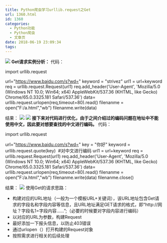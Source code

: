 ```yaml
---
title: Python爬虫学习urllib.request之Get
url: 1360.html
id: 1360
categories:
  - Python功能
  - Python爬虫
  - 文章页
date: 2018-06-19 23:09:34
tags:
---
```


![](http://47.100.4.8/wp-content/uploads/2018/05/阿达下次再撒.jpg) **Get请求实例分析：** 代码：

import urllib.request

url="https://www.baidu.com/s?wd="
keyword = "strivez"
url1 = url+keyword
req = urllib.request.Request(url1)
req.add_header('User-Agent', 'Mozilla/5.0 (Windows NT 10.0; Win64; x64) AppleWebKit/537.36 (KHTML, like Gecko) Chrome/65.0.3325.181 Safari/537.36')
data= urllib.request.urlopen(req,timeout=80).read()
filenanme = open("F:/a.html","wb")
filenanme.write(data)

结果： ![](http://47.100.4.8/wp-content/uploads/2018/06/QQ图片20180619230553.png) ![](http://47.100.4.8/wp-content/uploads/2018/06/QQ图片20180619230615.png) **接下来对代码进行优化，由于之间介绍过的编码问题在地址中不能使用中文，因此要对想要查找的中文进行编码。** 代码：

import urllib.request

url="https://www.baidu.com/s?wd="
key = "你好"
keyword = urllib.request.quote(key)  #对中文进行编码
url1 = url+keyword
req = urllib.request.Request(url1)
req.add_header('User-Agent', 'Mozilla/5.0 (Windows NT 10.0; Win64; x64) AppleWebKit/537.36 (KHTML, like Gecko) Chrome/65.0.3325.181 Safari/537.36')
data= urllib.request.urlopen(req,timeout=80).read()
filenanme = open("F:/a.html","wb")
filenanme.write(data)
filenanme.close()

结果： ![](http://47.100.4.8/wp-content/uploads/2018/06/QQ图片20180619230648.png) 使用Get的请求思路：

*   构建对应的URL地址（一般为一个模板URL+关键词），该URL地址包含Get请求的字段名和字段内容等信息，且URL地址满足GET请求的格式，即“http://网址？字段名1=字段内容……”;（必要的时候要对字段内容进行编码）
*   以对应的URL为参数，构建Request
*   最好添加一下报头信息，以防止403错误
*   通过urlopen（）打开构建的Request对象
*   按照需求进行相关的后续处理